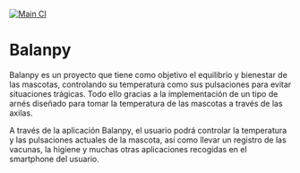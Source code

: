 [![Main CI](https://github.com/Molter73/balanpy/actions/workflows/main.yml/badge.svg?branch=main)](https://github.com/Molter73/balanpy/actions/workflows/main.yml)

# Balanpy

Balanpy es un proyecto que tiene como objetivo el equilibrio y bienestar de las mascotas, controlando su temperatura como sus pulsaciones para evitar situaciones trágicas. Todo ello gracias a la implementación de un tipo de arnés diseñado para tomar la temperatura de las mascotas a través de las axilas.

A través de la aplicación Balanpy, el usuario podrá controlar la temperatura y las pulsaciones actuales de la mascota, así como llevar un registro de las vacunas, la higiene y muchas otras aplicaciones recogidas en el smartphone del usuario.